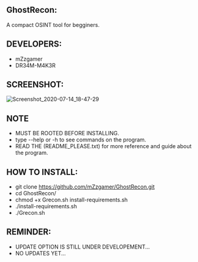  ## GhostRecon:
A compact OSINT tool for begginers.
## DEVELOPERS:
- mZzgamer
- DR34M-M4K3R
## SCREENSHOT:
![Screenshot_2020-07-14_18-47-29](https://user-images.githubusercontent.com/66206932/87510390-05d30980-c663-11ea-8827-fc8dd960513e.png)
## NOTE
- MUST BE ROOTED BEFORE INSTALLING.
- type --help or -h to see commands on the program.
- READ THE (README_PLEASE.txt) for more reference and guide about the program.
## HOW TO INSTALL:
- git clone https://github.com/mZzgamer/GhostRecon.git
- cd GhostRecon/
- chmod +x Grecon.sh install-requirements.sh 
- ./install-requirements.sh 
- ./Grecon.sh
## REMINDER:
- UPDATE OPTION IS STILL UNDER DEVELOPEMENT...
- NO UPDATES YET...


